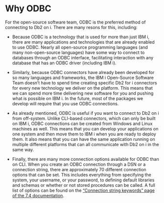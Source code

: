 # Why ODBC

For the open-source software team, ODBC is the preferred method of connecting to
Db2 on i. There are many resons for this, including:

* Because ODBC is a technology that is used for more than just IBM i, there are
many applications and technologies that are already enabled to use ODBC. Nearly
all open-source programming languages (and many non-open-source languages) have
some way to connect to databases through an ODBC interface, facilitating
interaction with any database that has an ODBC driver (including IBM i).

* Similarly, because ODBC connectors have already been developed for so many
languages and frameworks, the IBM i Open-Source Software Team doesn’t have to
spend time creating specific Db2 for i connectors for every new technology we
deliver on the platform. This means that we can spend more time delivering new
software for you and pushing what is possible on IBM i. In the future, most of
the packages we develop will require that you use ODBC connections.

* As already mentioned, ODBC is useful if you want to connect to Db2 on i from
off-system. Unlike CLI-based connectors, which can only be built on IBM i, ODBC
connections can be created from Windows and Linux machines as well. This means
that you can develop your applications on one system and then move them to IBM i
when you are ready to deploy them. It also means that you can have the same
application running on multiple different platforms that can all communicate
with Db2 on i in the same way.

* Finally, there are many more connection options available for ODBC than on
CLI. When you create an ODBC connection through a DSN or a connection string,
there are approximately 70 different connection options that can be set. This
includes everything from specifying the system, your username, or your password,
to defining default libraries and schemas or whether or not stored procedures
can be called. A full list of options can be found on the
[“Connection string keywords” page of the 7.4 documentation](https://www.ibm.com/support/knowledgecenter/ssw_ibm_i_74/rzaik/connectkeywords.htm).
